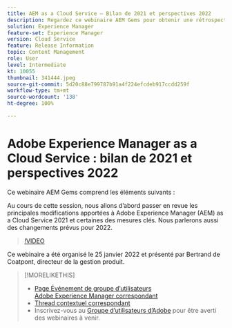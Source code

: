 ```yaml
---
title: AEM as a Cloud Service – Bilan de 2021 et perspectives 2022
description: Regardez ce webinaire AEM Gems pour obtenir une rétrospective d’AEM as a Cloud Service en 2021. Obtenez également une vue d’ensemble sur ce que vous réserve 2022.
solution: Experience Manager
feature-set: Experience Manager
version: Cloud Service
feature: Release Information
topic: Content Management
role: User
level: Intermediate
kt: 10055
thumbnail: 341444.jpeg
source-git-commit: 5d20c88e799787b91a4f224efcdeb917ccdd259f
workflow-type: tm+mt
source-wordcount: '138'
ht-degree: 100%

---
```


# Adobe Experience Manager as a Cloud Service : bilan de 2021 et perspectives 2022

Ce webinaire AEM Gems comprend les éléments suivants :

Au cours de cette session, nous allons d’abord passer en revue les principales modifications apportées à Adobe Experience Manager (AEM) as a Cloud Service 2021 et certaines des mesures clés. Nous parlerons aussi des changements prévus pour 2022.

>[!VIDEO](https://video.tv.adobe.com/v/341444/?quality=12&learn=on)

Ce webinaire a été organisé le 25 janvier 2022 et présenté par Bertrand de Coatpont, directeur de la gestion produit.

>[!MORELIKETHIS]
>
>* [Page Événement de groupe d’utilisateurs Adobe Experience Manager correspondant](https://aem-augs.adobe.com/details/adobe-experience-manager-aem-learning-chapter-presents-aem-gems-adobe-experience-manager-as-a-cloud-service-2021-review-and-2022-outlook/)
>* [Thread contextuel correspondant](https://adobe.ly/3rqbSOz)
>* Inscrivez-vous au [Groupe d’utilisateurs d’Adobe](https://aem-augs.adobe.com/) pour être averti des webinaires à venir.

